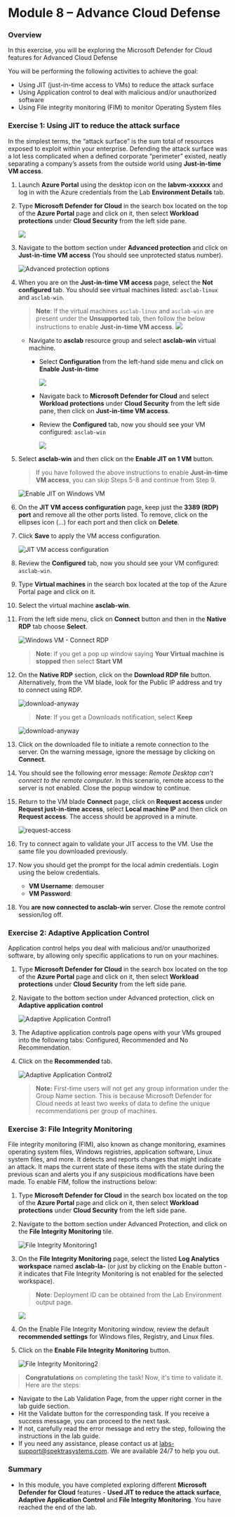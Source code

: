# Module 8 – Advance Cloud Defense

### Overview

In this exercise, you will be exploring the Microsoft Defender for Cloud features for Advanced Cloud Defense

You will be performing the following activities to achieve the goal:

* Using JIT (just-in-time access to VMs) to reduce the attack surface
* Using Application control to deal with malicious and/or unauthorized software
* Using File integrity monitoring (FIM) to monitor Operating System files

### Exercise 1: Using JIT to reduce the attack surface

In the simplest terms, the “attack surface” is the sum total of resources exposed to exploit within your enterprise. Defending the attack surface was a lot less complicated when a defined corporate “perimeter” existed, neatly separating a company’s assets from the outside world using **Just-in-time VM access**.

1. Launch **Azure Portal** using the desktop icon on the **labvm-xxxxxx** and log in with the Azure credentials from the Lab **Environment Details** tab.

2. Type **Microsoft Defender for Cloud** in the search box located on the top of the **Azure Portal** page and click on it, then select **Workload protections** under **Cloud Security** from the left side pane.

    ![](../Images/lab-all.png)

3. Navigate to the bottom section under **Advanced protection** and click on **Just-in-time VM access** (You should see unprotected status number).

    ![Advanced protection options](../Images/m8ex1.step3.png)

4. When you are on the **Just-in-time VM access** page, select the **Not configured** tab. You should see virtual machines listed: `asclab-linux` and `asclab-win`.
    
    > **Note**: If the virtual machines `asclab-linux` and `asclab-win` are present under the **Unsupported** tab, then follow the below instructions to enable **Just-in-time VM access**.
    ![](../Images/lab8-1.png)

    - Navigate to **asclab** resource group and select **asclab-win** virtual machine.
       - Select **Configuration** from the left-hand side menu and click on **Enable Just-in-time**
       
           ![](../Images/jit-01.png)
       
       - Navigate back to **Microsoft Defender for Cloud** and select **Workload protections** under **Cloud Security** from the left side pane, then click on **Just-in-time VM access**.
       - Review the **Configured** tab, now you should see your VM configured: `asclab-win`

           ![](../Images/justintime1.png)
    
5. Select **asclab-win** and then click on the **Enable JIT on 1 VM** button.
    > If you have followed the above instructions to enable **Just-in-time VM access**, you can skip Steps 5-8 and continue from Step 9.
    
    ![Enable JIT on Windows VM](../Images/lab8-2.png)

6. On the **JIT VM access configuration** page, keep just the **3389 (RDP) port** and remove all the other ports listed. To remove, click on the ellipses icon (...) for each port and then click on **Delete**.

7. Click **Save** to apply the VM access configuration.

    ![JIT VM access configuration](../Images/asc-jit-vm-access-config.gif?raw=true)

8. Review the **Configured** tab, now you should see your VM configured: `asclab-win`.

9. Type **Virtual machines** in the search box located at the top of the Azure Portal page and click on it.

10. Select the virtual machine **asclab-win**.

11. From the left side menu, click on **Connect** button and then in the **Native RDP** tab choose **Select**.

     ![Windows VM - Connect RDP](../Images/lab8-5.png)

    > **Note**: If you get a pop up window saying **Your Virtual machine is stopped** then select **Start VM**

12. On the **Native RDP** section, click on the **Download RDP file** button. Alternatively, from the VM blade, look for the Public IP address and try to connect using RDP.

     ![download-anyway](../Images/ModE1S12.png)

    > **Note**: If you get a Downloads notification, select **Keep**

     ![download-anyway](../Images/lab8-7.png)

13. Click on the downloaded file to initiate a remote connection to the server. On the warning message, ignore the message by clicking on **Connect**.

14. You should see the following error message: *Remote Desktop can't connect to the remote computer*. In this scenario, remote access to the server is not enabled. Close the popup window to continue.

15. Return to the VM blade **Connect** page, click on **Request access** under **Request just-in-time access**, select **Local machine IP** and then click on **Request access**. The access should be approved in a minute. 

     ![request-access](../Images/Mod8E1S15.png)

16. Try to connect again to validate your JIT access to the VM. Use the same file you downloaded previously.

17. Now you should get the prompt for the local admin credentials. Login using the below credentials.
 
      - **VM Username**: demouser
      - **VM Password**: <inject key="VM Password"></inject>

18. You **are now connected to asclab-win** server. Close the remote control session/log off.

### Exercise 2: Adaptive Application Control

Application control helps you deal with malicious and/or unauthorized software, by allowing only specific applications to run on your machines.

1. Type **Microsoft Defender for Cloud** in the search box located on the top of the **Azure Portal** page and click on it, then select **Workload protections** under **Cloud Security** from the left side pane.

2. Navigate to the bottom section under Advanced protection, click on **Adaptive application control**

    ![Adaptive Application Control1](../Images/m8ex2.step2.png)

3. The Adaptive application controls page opens with your VMs grouped into the following tabs: Configured, Recommended and No Recommendation.

4. Click on the **Recommended** tab.

    ![Adaptive Application Control2](../Images/lab8-8.png)

    >**Note:** First-time users will not get any group information under the Group Name section. This is because Microsoft Defender for Cloud needs at least two weeks of data to define the unique recommendations per group of machines. 

### Exercise 3: File Integrity Monitoring

File integrity monitoring (FIM), also known as change monitoring, examines operating system files, Windows registries, application software, Linux system files, and more. It detects and reports changes that might indicate an attack.
It maps the current state of these items with the state during the previous scan and alerts you if any suspicious modifications have been made. To enable FIM, follow the instructions below:

1. Type **Microsoft Defender for Cloud** in the search box located on the top of the **Azure Portal** page and click on it, then select **Workload protections** under **Cloud Security** from the left side pane.

2. Navigate to the bottom section under Advanced Protection, and click on the **File Integrity Monitoring** tile.

    ![File Integrity Monitoring1](../Images/m8ex3.step2.png)

3. On the **File Integrity Monitoring** page, select the listed **Log Analytics workspace** named **asclab-la-<inject key="DeploymentID" enableCopy="false"/>** (or just by clicking on the Enable button - it indicates that File Integrity Monitoring is not enabled for the selected workspace).

   > **Note**: Deployment ID can be obtained from the Lab Environment output page.

   ![](../Images/FIM.png)

4. On the Enable File Integrity Monitoring window, review the default **recommended settings** for Windows files, Registry, and Linux files.

5. Click on the **Enable File Integrity Monitoring** button.

    ![File Integrity Monitoring2](../Images/m8ex3.step5.png)

> **Congratulations** on completing the task! Now, it's time to validate it. Here are the steps:
 
- Navigate to the Lab Validation Page, from the upper right corner in the lab guide section.
- Hit the Validate button for the corresponding task. If you receive a success message, you can proceed to the next task. 
- If not, carefully read the error message and retry the step, following the instructions in the lab guide.
- If you need any assistance, please contact us at labs-support@spektrasystems.com. We are available 24/7 to help you out.
    <validation step ="8ba9720a-5e88-4ba2-aa52-3bfa9dccc864" />
### Summary

  * In this module, you have completed exploring different **Microsoft Defender for Cloud** features - **Used JIT to reduce the attack surface**, **Adaptive Application Control** and **File Integrity Monitoring**. You have reached the end of the lab.
